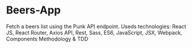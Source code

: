 # Beers-App
Fetch a beers list using the Punk API endpoint. Useds technologies: React JS, React Router, Axios API, Rest, Sass, ES6, JavaScript, JSX, Webpack, Components Methodology &amp; TDD
